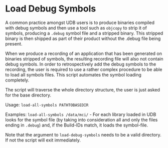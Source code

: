 Load Debug Symbols
==================

A common practice amongst UDB users is to produce binaries compiled with debug symbols and
then use a tool such as `objcopy` to strip it of symbols, producing a `.debug` symbol file
and a stripped binary. This stripped binary is then shipped as part of their product without
the .debug file being present.

When we produce a recording of an application that has been generated on binaries stripped
of symbols, the resulting recording file will also not contain debug symbols. In order to
retrospectively add the debug symbols to the recording, the user is required to use a rather
complex procedure to be able to load all symbols files.
This script automates the symbol loading completely.

The script will traverse the whole directory structure, the user is just asked for the base
directory.

Usage: `load-all-symbols PATHTOBASEDIR`

Examples:
`load-all-symbols /data/mci/` - For each library loaded in UDB looks for the symbol file
(by taking into consideration all and only the files ending in `.debug`) and, if the Build-IDs
match, it loads the symbol-file.

Note that the argument to `load-debug-symbols` needs to be a valid directory. If not
the script will exit immediately.
